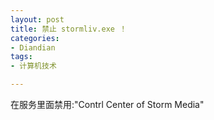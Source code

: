 ```yaml
---
layout: post
title: 禁止 stormliv.exe ！
categories:
- Diandian
tags:
- 计算机技术

---
```

在服务里面禁用:&quot;Contrl Center of Storm Media&quot;